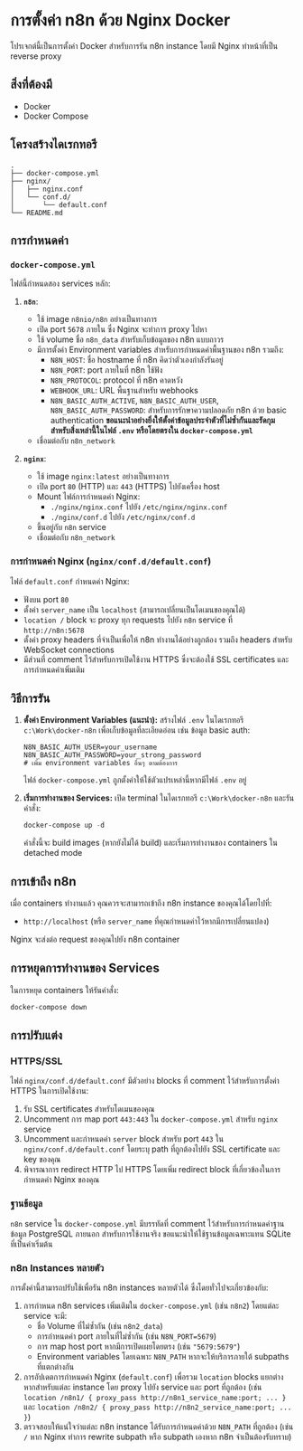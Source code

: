 # การตั้งค่า n8n ด้วย Nginx Docker

โปรเจกต์นี้เป็นการตั้งค่า Docker สำหรับการรัน n8n instance โดยมี Nginx ทำหน้าที่เป็น reverse proxy

## สิ่งที่ต้องมี

*   Docker
*   Docker Compose

## โครงสร้างไดเรกทอรี

```
.
├── docker-compose.yml
├── nginx/
│   ├── nginx.conf
│   └── conf.d/
│       └── default.conf
└── README.md
```

## การกำหนดค่า

### `docker-compose.yml`

ไฟล์นี้กำหนดสอง services หลัก:

1.  **`n8n`**:
    *   ใช้ image `n8nio/n8n` อย่างเป็นทางการ
    *   เปิด port `5678` ภายใน ซึ่ง Nginx จะทำการ proxy ไปหา
    *   ใช้ volume ชื่อ `n8n_data` สำหรับเก็บข้อมูลของ n8n แบบถาวร
    *   มีการตั้งค่า Environment variables สำหรับการกำหนดค่าพื้นฐานของ n8n รวมถึง:
        *   `N8N_HOST`: ชื่อ hostname ที่ n8n คิดว่าตัวเองกำลังรันอยู่
        *   `N8N_PORT`: port ภายในที่ n8n ใช้ฟัง
        *   `N8N_PROTOCOL`: protocol ที่ n8n คาดหวัง
        *   `WEBHOOK_URL`: URL พื้นฐานสำหรับ webhooks
        *   `N8N_BASIC_AUTH_ACTIVE`, `N8N_BASIC_AUTH_USER`, `N8N_BASIC_AUTH_PASSWORD`: สำหรับการรักษาความปลอดภัย n8n ด้วย basic authentication **ขอแนะนำอย่างยิ่งให้ตั้งค่าข้อมูลประจำตัวที่ไม่ซ้ำกันและรัดกุมสำหรับสิ่งเหล่านี้ในไฟล์ `.env` หรือโดยตรงใน `docker-compose.yml`**
    *   เชื่อมต่อกับ `n8n_network`

2.  **`nginx`**:
    *   ใช้ image `nginx:latest` อย่างเป็นทางการ
    *   เปิด port `80` (HTTP) และ `443` (HTTPS) ไปยังเครื่อง host
    *   Mount ไฟล์การกำหนดค่า Nginx:
        *   `./nginx/nginx.conf` ไปยัง `/etc/nginx/nginx.conf`
        *   `./nginx/conf.d` ไปยัง `/etc/nginx/conf.d`
    *   ขึ้นอยู่กับ `n8n` service
    *   เชื่อมต่อกับ `n8n_network`

### การกำหนดค่า Nginx (`nginx/conf.d/default.conf`)

ไฟล์ `default.conf` กำหนดค่า Nginx:

*   ฟังบน port `80`
*   ตั้งค่า `server_name` เป็น `localhost` (สามารถเปลี่ยนเป็นโดเมนของคุณได้)
*   `location /` block จะ proxy ทุก requests ไปยัง `n8n` service ที่ `http://n8n:5678`
*   ตั้งค่า proxy headers ที่จำเป็นเพื่อให้ n8n ทำงานได้อย่างถูกต้อง รวมถึง headers สำหรับ WebSocket connections
*   มีส่วนที่ comment ไว้สำหรับการเปิดใช้งาน HTTPS ซึ่งจะต้องใช้ SSL certificates และการกำหนดค่าเพิ่มเติม

## วิธีการรัน

1.  **ตั้งค่า Environment Variables (แนะนำ):**
    สร้างไฟล์ `.env` ในไดเรกทอรี `c:\Work\docker-n8n` เพื่อเก็บข้อมูลที่ละเอียดอ่อน เช่น ข้อมูล basic auth:
    ```env
    N8N_BASIC_AUTH_USER=your_username
    N8N_BASIC_AUTH_PASSWORD=your_strong_password
    # เพิ่ม environment variables อื่นๆ ตามต้องการ
    ```
    ไฟล์ `docker-compose.yml` ถูกตั้งค่าให้ใช้ตัวแปรเหล่านี้หากมีไฟล์ `.env` อยู่

2.  **เริ่มการทำงานของ Services:**
    เปิด terminal ในไดเรกทอรี `c:\Work\docker-n8n` และรันคำสั่ง:
    ```powershell
    docker-compose up -d
    ```
    คำสั่งนี้จะ build images (หากยังไม่ได้ build) และเริ่มการทำงานของ containers ใน detached mode

## การเข้าถึง n8n

เมื่อ containers ทำงานแล้ว คุณควรจะสามารถเข้าถึง n8n instance ของคุณได้โดยไปที่:

*   `http://localhost` (หรือ `server_name` ที่คุณกำหนดค่าไว้หากมีการเปลี่ยนแปลง)

Nginx จะส่งต่อ request ของคุณไปยัง n8n container

## การหยุดการทำงานของ Services

ในการหยุด containers ให้รันคำสั่ง:
```powershell
docker-compose down
```

## การปรับแต่ง

### HTTPS/SSL

ไฟล์ `nginx/conf.d/default.conf` มีตัวอย่าง blocks ที่ comment ไว้สำหรับการตั้งค่า HTTPS ในการเปิดใช้งาน:
1.  รับ SSL certificates สำหรับโดเมนของคุณ
2.  Uncomment การ map port `443:443` ใน `docker-compose.yml` สำหรับ `nginx` service
3.  Uncomment และกำหนดค่า `server` block สำหรับ port `443` ใน `nginx/conf.d/default.conf` โดยระบุ path ที่ถูกต้องไปยัง SSL certificate และ key ของคุณ
4.  พิจารณาการ redirect HTTP ไป HTTPS โดยเพิ่ม redirect block ที่เกี่ยวข้องในการกำหนดค่า Nginx ของคุณ

### ฐานข้อมูล

`n8n` service ใน `docker-compose.yml` มีบรรทัดที่ comment ไว้สำหรับการกำหนดค่าฐานข้อมูล PostgreSQL ภายนอก สำหรับการใช้งานจริง ขอแนะนำให้ใช้ฐานข้อมูลเฉพาะแทน SQLite ที่เป็นค่าเริ่มต้น

### n8n Instances หลายตัว

การตั้งค่านี้สามารถปรับใช้เพื่อรัน n8n instances หลายตัวได้ ซึ่งโดยทั่วไปจะเกี่ยวข้องกับ:
1.  การกำหนด n8n services เพิ่มเติมใน `docker-compose.yml` (เช่น `n8n2`) โดยแต่ละ service จะมี:
    *   ชื่อ Volume ที่ไม่ซ้ำกัน (เช่น `n8n2_data`)
    *   การกำหนดค่า port ภายในที่ไม่ซ้ำกัน (เช่น `N8N_PORT=5679`)
    *   การ map host port หากมีการเปิดเผยโดยตรง (เช่น `"5679:5679"`)
    *   Environment variables โดยเฉพาะ `N8N_PATH` หากจะให้บริการภายใต้ subpaths ที่แตกต่างกัน
2.  การอัปเดตการกำหนดค่า Nginx (`default.conf`) เพื่อรวม `location` blocks แยกต่างหากสำหรับแต่ละ instance โดย proxy ไปยัง service และ port ที่ถูกต้อง (เช่น `location /n8n1/ { proxy_pass http://n8n1_service_name:port; ... }` และ `location /n8n2/ { proxy_pass http://n8n2_service_name:port; ... }`)
3.  ตรวจสอบให้แน่ใจว่าแต่ละ n8n instance ได้รับการกำหนดค่าด้วย `N8N_PATH` ที่ถูกต้อง (เช่น `/` หาก Nginx ทำการ rewrite subpath หรือ subpath เองหาก n8n จำเป็นต้องรับทราบ)
